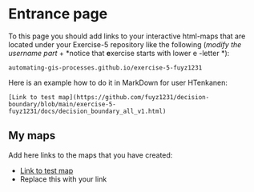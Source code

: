 # Entrance page

To this page you should add links to your interactive html-maps that are located under your Exercise-5 repository like the following (*modify the username part* + *notice that **e**xercise starts with lower e -letter *):

 `automating-gis-processes.github.io/exercise-5-fuyz1231`

Here is an example how to do it in MarkDown for user HTenkanen:

```
[Link to test map](https://github.com/fuyz1231/decision-boundary/blob/main/exercise-5-fuyz1231/docs/decision_boundary_all_v1.html)
```

## My maps

Add here links to the maps that you have created:

 - [Link to test map](https://github.com/fuyz1231/decision-boundary/blob/main/exercise-5-fuyz1231/docs/decision_boundary_all_v1.html)
 - Replace this with your link

